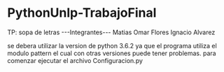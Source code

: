 # PythonUnlp-TrabajoFinal
TP: sopa de letras
---Integrantes---
Matias Omar Flores
Ignacio Alvarez

se debera utilizar la version de python 3.6.2 ya que el programa utiliza el modulo pattern el cual con otras versiones puede tener problemas.
para comenzar ejecutar el archivo Configuracion.py
